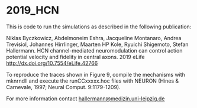 # 2019_HCN
This is code to run the simulations as described in the following publication:

Niklas Byczkowicz, Abdelmoneim Eshra, Jacqueline Montanaro, Andrea Trevisiol, Johannes Hirrlinger, Maarten HP Kole, Ryuichi Shigemoto, Stefan Hallermann. HCN channel-mediated neuromodulation can control action potential velocity and fidelity in central axons. 2019 eLife http://dx.doi.org/10.7554/eLife.42766

To reproduce the traces shown in Figure 9, compile the mechanisms with mknrndll and execute the runCCxxxxx.hoc files with NEURON (Hines & Carnevale, 1997; Neural Comput. 9:1179-1209).

For more information contact hallermann@medizin.uni-leipzig.de 
